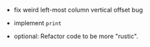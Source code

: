 * fix weird left-most column vertical offset bug
* implement `print`

* optional: Refactor code to be more "rustic".
